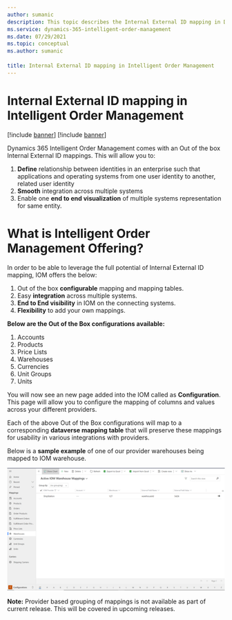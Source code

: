 ```yaml
---
author: sumanic
description: This topic describes the Internal External ID mapping in Dynamics 365 Intelligent Order Management.
ms.service: dynamics-365-intelligent-order-management
ms.date: 07/29/2021
ms.topic: conceptual
ms.author: sumanic

title: Internal External ID mapping in Intelligent Order Management
---
```



# Internal External ID mapping in Intelligent Order Management

[!include [banner](includes/banner.md)]
[!include [banner](includes/preview-banner.md)]

Dynamics 365 Intelligent Order Management comes with an Out of the box Internal External ID mappings. This will allow you to:

1. **Define** relationship between identities in an enterprise such that applications and operating systems from one user identity to another, related user identity
1. **Smooth** integration across multiple systems
1. Enable one **end to end visualization** of multiple systems representation for same entity.

# What is Intelligent Order Management Offering?

In order to be able to leverage the full potential of Internal External ID mapping, IOM offers the below:

1. Out of the box **configurable** mapping and mapping tables.
1. Easy **integration** across multiple systems.
1. **End to End visibility** in IOM on the connecting systems.
1. **Flexibility** to add your own mappings.

**Below are the Out of the Box configurations available:**

1. Accounts
2. Products
3. Price Lists
4. Warehouses
5. Currencies
6. Unit Groups
7. Units

You will now see an new page added into the IOM called as **Configuration**. This page will allow you to configure the mapping of columns and values across your different providers.

Each of the above Out of the Box configurations will map to a corresponding **dataverse mapping table** that will preserve these mappings for usability in various integrations with providers.

Below is a **sample example** of one of our provider warehouses being mapped to IOM warehouse.

![image](media/warehouseMapping.png)

**Note:** Provider based grouping of mappings is not available as part of current release. This will be covered in upcoming releases.
